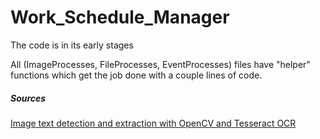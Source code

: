 # Work_Schedule_Manager

The code is in its early stages 

All (ImageProcesses, FileProcesses, EventProcesses) files have "helper" functions which get the job done with a couple lines of code.

##### Sources
[Image text detection and extraction with OpenCV and Tesseract OCR](https://www.geeksforgeeks.org/text-detection-and-extraction-using-opencv-and-ocr/ "Geeks for Geeks OpenCV Text Detection/Extraction")